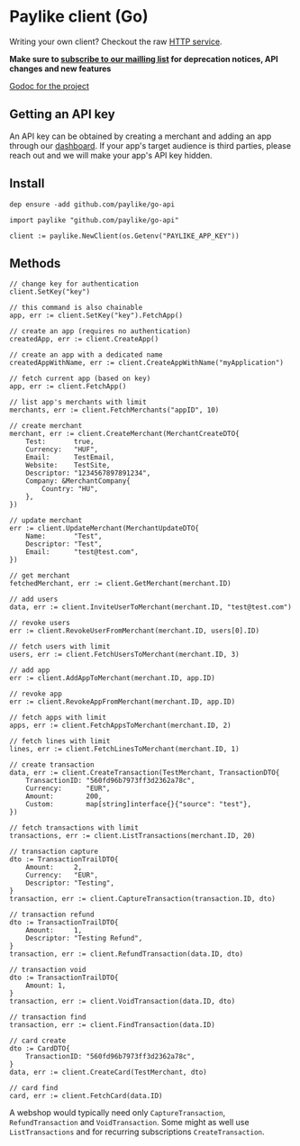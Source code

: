 # Paylike client (Go)

Writing your own client? Checkout the raw [HTTP service](https://github.com/paylike/api-docs).

**Make sure to [subscribe to our mailling list](http://eepurl.com/bCGmg1) for
deprecation notices, API changes and new features**

[Godoc for the project](https://godoc.org/github.com/paylike/go-api)

## Getting an API key

An API key can be obtained by creating a merchant and adding an app through
our [dashboard](https://app.paylike.io). If your app's target audience is
third parties, please reach out and we will make your app's API key hidden.

## Install

```shell
dep ensure -add github.com/paylike/go-api
```

```golang
import paylike "github.com/paylike/go-api"

client := paylike.NewClient(os.Getenv("PAYLIKE_APP_KEY"))
```

## Methods

```golang
// change key for authentication
client.SetKey("key")

// this command is also chainable
app, err := client.SetKey("key").FetchApp()

// create an app (requires no authentication)
createdApp, err := client.CreateApp()

// create an app with a dedicated name
createdAppWithName, err := client.CreateAppWithName("myApplication")

// fetch current app (based on key)
app, err := client.FetchApp()

// list app's merchants with limit
merchants, err := client.FetchMerchants("appID", 10)

// create merchant
merchant, err := client.CreateMerchant(MerchantCreateDTO{
    Test:       true,
    Currency:   "HUF",
    Email:      TestEmail,
    Website:    TestSite,
    Descriptor: "1234567897891234",
    Company: &MerchantCompany{
        Country: "HU",
    },
})

// update merchant
err := client.UpdateMerchant(MerchantUpdateDTO{
    Name:       "Test",
    Descriptor: "Test",
    Email:      "test@test.com",
})

// get merchant
fetchedMerchant, err := client.GetMerchant(merchant.ID)

// add users
data, err := client.InviteUserToMerchant(merchant.ID, "test@test.com")

// revoke users
err := client.RevokeUserFromMerchant(merchant.ID, users[0].ID)

// fetch users with limit
users, err := client.FetchUsersToMerchant(merchant.ID, 3)

// add app
err := client.AddAppToMerchant(merchant.ID, app.ID)

// revoke app
err := client.RevokeAppFromMerchant(merchant.ID, app.ID)

// fetch apps with limit
apps, err := client.FetchAppsToMerchant(merchant.ID, 2)

// fetch lines with limit
lines, err := client.FetchLinesToMerchant(merchant.ID, 1)

// create transaction
data, err := client.CreateTransaction(TestMerchant, TransactionDTO{
    TransactionID: "560fd96b7973ff3d2362a78c",
    Currency:      "EUR",
    Amount:        200,
    Custom:        map[string]interface{}{"source": "test"},
})

// fetch transactions with limit
transactions, err := client.ListTransactions(merchant.ID, 20)

// transaction capture
dto := TransactionTrailDTO{
    Amount:     2,
    Currency:   "EUR",
    Descriptor: "Testing",
}
transaction, err := client.CaptureTransaction(transaction.ID, dto)

// transaction refund
dto := TransactionTrailDTO{
    Amount:     1,
    Descriptor: "Testing Refund",
}
transaction, err := client.RefundTransaction(data.ID, dto)

// transaction void
dto := TransactionTrailDTO{
    Amount: 1,
}
transaction, err := client.VoidTransaction(data.ID, dto)

// transaction find
transaction, err := client.FindTransaction(data.ID)

// card create
dto := CardDTO{
    TransactionID: "560fd96b7973ff3d2362a78c",
}
data, err := client.CreateCard(TestMerchant, dto)

// card find
card, err := client.FetchCard(data.ID)
```

A webshop would typically need only `CaptureTransaction`, `RefundTransaction` and `VoidTransaction`. Some might
as well use `ListTransactions` and for recurring subscriptions
`CreateTransaction`.
